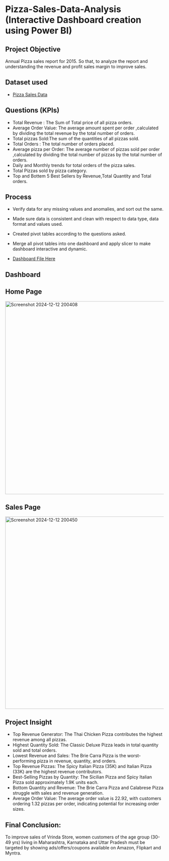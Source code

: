 # Pizza-Sales-Data-Analysis (Interactive Dashboard creation using Power BI)

## **Project Objective**

Annual Pizza sales report for 2015. So that, to analyze the report and understanding the revenue and profit sales margin to improve sales.

## **Dataset used**
- <a href="https://github.com/Pradheeban03/BI-Projects/blob/main/pizza_sales.csv">Pizza Sales Data</a>

## **Questions (KPIs)**

- Total Revenue : The Sum of Total price of all pizza orders.
- Average Order Value: The average amount spent per order ,calculated by dividing the total revenue by the total number of orders.
- Total pizzas Sold:The sum of the quantities of all pizzas sold.
- Total Orders : The total number of orders placed.
- Average  pizza per Order: The average number of pizzas sold per order ,calculated by dividing the total number of pizzas by the total number of orders.
- Daily and Monthly trends for total orders of the pizza sales.
- Total Pizzas sold by pizza category.
- Top and Bottem 5 Best Sellers by Revenue,Total Quantity and Total orders.



## **Process**

- Verify data for any missing values and anomalies, and sort out the same.
- Made sure data is consistent and clean with respect to data type, data format and values used.
- Created pivot tables according to the questions asked.
- Merge all pivot tables into one dashboard and apply slicer to make dashboard interactive</a> and dynamic.

- <a href="https://github.com/Pradheeban03/BI-Projects/blob/main/pizza%20sales.pbix">Dashboard File Here</a>


## **Dashboard**

## **Home Page**
<img width="614" alt="Screenshot 2024-12-12 200408" src="https://github.com/user-attachments/assets/3f492bd2-d1b1-4def-8a36-868e714ce09a" />

## **Sales Page**
<img width="612" alt="Screenshot 2024-12-12 200450" src="https://github.com/user-attachments/assets/1050aa41-fe9b-4d47-a7c2-0d0295092e3b" />





## **Project Insight**

- Top Revenue Generator: The Thai Chicken Pizza contributes the highest revenue among all pizzas.
- Highest Quantity Sold: The Classic Deluxe Pizza leads in total quantity sold and total orders.
- Lowest Revenue and Sales: The Brie Carra Pizza is the worst-performing pizza in revenue, quantity, and orders.
- Top Revenue Pizzas: The Spicy Italian Pizza (35K) and Italian Pizza (33K) are the highest revenue contributors.
- Best-Selling Pizzas by Quantity: The Sicilian Pizza and Spicy Italian Pizza sold approximately 1.9K units each.
- Bottom Quantity and Revenue: The Brie Carra Pizza and Calabrese Pizza struggle with sales and revenue generation.
- Average Order Value: The average order value is 22.92, with customers ordering 1.32 pizzas per order, indicating potential 
  for increasing order sizes.









## **Final Conclusion:**

To improve sales of Vrinda Store, women customers of the age group (30-49 yrs) living in Maharashtra, Karnataka and Uttar Pradesh must be targeted by showing ads/offers/coupons available on Amazon, Flipkart and Myntra.
